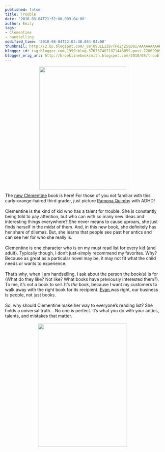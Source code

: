 ```yaml
---
published: false
title: Trouble
date: '2010-08-04T21:52:00.003-04:00'
author: Emily
tags:
- Clementine
- handselling
modified_time: '2010-08-04T22:02:30.084-04:00'
thumbnail: http://2.bp.blogspot.com/_88jO9uLLIi8/TFoZjZ50D8I/AAAAAAAAAHA/dR2zTlXmyTw/s72-c/51CEA0OwrGL.jpg
blogger_id: tag:blogger.com,1999:blog-5767374071871443859.post-728699093746476384
blogger_orig_url: http://brooklinebooksmith.blogspot.com/2010/08/trouble.html
---
```


<a onblur="try {parent.deselectBloggerImageGracefully();} catch(e) {}" href="http://2.bp.blogspot.com/_88jO9uLLIi8/TFoZjZ50D8I/AAAAAAAAAHA/dR2zTlXmyTw/s1600/51CEA0OwrGL.jpg"><img style="margin: 0px auto 10px; display: block; text-align: center; cursor: pointer; width: 283px; height: 400px;" src="http://2.bp.blogspot.com/_88jO9uLLIi8/TFoZjZ50D8I/AAAAAAAAAHA/dR2zTlXmyTw/s400/51CEA0OwrGL.jpg" alt="" id="BLOGGER_PHOTO_ID_5501737990825971650" border="0" /></a>The <a href="http://www.brooklinebooksmith-shop.com/book/9781423113553">new Clementine</a> book is here!  For those of you not familiar with this curly-orange-haired third grader, just picture <a href="http://www.brooklinebooksmith-shop.com/book/9780380709564">Ramona Quimby</a> with ADHD!<br /><br />Clementine is the kind of kid who has a talent for trouble.  She is constantly being told to pay attention, but who can with so many new ideas and interesting things everywhere?  She never means to cause uproars, she just finds herself in the midst of them. And, in this new book, she definitely has her share of dilemas.  But, she learns that people see past her antics and can see her for who she really is.<br /><br />Clementine is one character who is on my must read list for every kid (and adult).  Typically though, I don’t just-simply recommend my favorites.  Why?  Because as great as a particular novel may be, it may not fit what the child needs or wants to experience.<br /><br />That’s why, when I am handselling, I ask about the person the book(s) is for (What do they like?  Not like?  What books have previously interested them?).   To me, it’s not <span style="font-style: italic;">a</span> book to sell.  It’s <span style="font-style: italic;">the</span> book, because I want my customers to walk away with the right book for its recipient. <a href="http://brooklinebooksmith.blogspot.com/2010/08/we-dont-sell-books.html">Evan </a>was right, our business is people, not just books.<br /><br />So, why should Clementine make her way to everyone’s reading list?  She holds a universal truth…  No one is perfect.  It’s what you do with your antics, talents, and mistakes that matter.<br /><br /><a onblur="try {parent.deselectBloggerImageGracefully();} catch(e) {}" href="http://3.bp.blogspot.com/_88jO9uLLIi8/TFoaZ_mTUHI/AAAAAAAAAHI/VZaWKdOJKKc/s1600/Picture+1.png"><img style="margin: 0px auto 10px; display: block; text-align: center; cursor: pointer; width: 290px; height: 400px;" src="http://3.bp.blogspot.com/_88jO9uLLIi8/TFoaZ_mTUHI/AAAAAAAAAHI/VZaWKdOJKKc/s400/Picture+1.png" alt="" id="BLOGGER_PHOTO_ID_5501738928657617010" border="0" /></a>
